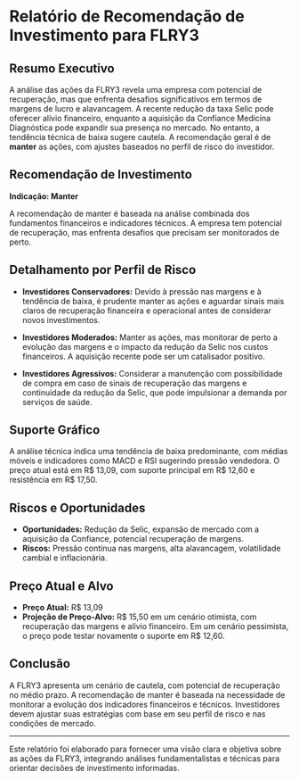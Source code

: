 # Relatório de Recomendação de Investimento para FLRY3

## Resumo Executivo
A análise das ações da FLRY3 revela uma empresa com potencial de recuperação, mas que enfrenta desafios significativos em termos de margens de lucro e alavancagem. A recente redução da taxa Selic pode oferecer alívio financeiro, enquanto a aquisição da Confiance Medicina Diagnóstica pode expandir sua presença no mercado. No entanto, a tendência técnica de baixa sugere cautela. A recomendação geral é de **manter** as ações, com ajustes baseados no perfil de risco do investidor.

## Recomendação de Investimento
**Indicação: Manter**

A recomendação de manter é baseada na análise combinada dos fundamentos financeiros e indicadores técnicos. A empresa tem potencial de recuperação, mas enfrenta desafios que precisam ser monitorados de perto.

## Detalhamento por Perfil de Risco

- **Investidores Conservadores:** Devido à pressão nas margens e à tendência de baixa, é prudente manter as ações e aguardar sinais mais claros de recuperação financeira e operacional antes de considerar novos investimentos.

- **Investidores Moderados:** Manter as ações, mas monitorar de perto a evolução das margens e o impacto da redução da Selic nos custos financeiros. A aquisição recente pode ser um catalisador positivo.

- **Investidores Agressivos:** Considerar a manutenção com possibilidade de compra em caso de sinais de recuperação das margens e continuidade da redução da Selic, que pode impulsionar a demanda por serviços de saúde.

## Suporte Gráfico
A análise técnica indica uma tendência de baixa predominante, com médias móveis e indicadores como MACD e RSI sugerindo pressão vendedora. O preço atual está em R$ 13,09, com suporte principal em R$ 12,60 e resistência em R$ 17,50.

## Riscos e Oportunidades
- **Oportunidades:** Redução da Selic, expansão de mercado com a aquisição da Confiance, potencial recuperação de margens.
- **Riscos:** Pressão contínua nas margens, alta alavancagem, volatilidade cambial e inflacionária.

## Preço Atual e Alvo
- **Preço Atual:** R$ 13,09
- **Projeção de Preço-Alvo:** R$ 15,50 em um cenário otimista, com recuperação das margens e alívio financeiro. Em um cenário pessimista, o preço pode testar novamente o suporte em R$ 12,60.

## Conclusão
A FLRY3 apresenta um cenário de cautela, com potencial de recuperação no médio prazo. A recomendação de manter é baseada na necessidade de monitorar a evolução dos indicadores financeiros e técnicos. Investidores devem ajustar suas estratégias com base em seu perfil de risco e nas condições de mercado.

---

Este relatório foi elaborado para fornecer uma visão clara e objetiva sobre as ações da FLRY3, integrando análises fundamentalistas e técnicas para orientar decisões de investimento informadas.
